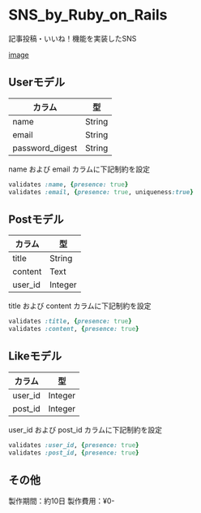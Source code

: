# SNS_by_Ruby_on_Rails
記事投稿・いいね！機能を実装したSNS

[image](https://github.com/tanakadaichi1989/SNS_by_Ruby_on_Rails/blob/master/image.png)

## Userモデル

|カラム|型|
|-|-|
|name|String|
|email|String|
|password_digest|String| ※passwordカラムをBCRyptを利用して暗号化

name および email カラムに下記制約を設定
```Ruby:models/user.rb
validates :name, {presence: true}
validates :email, {presence: true, uniqueness:true}
```

## Postモデル

|カラム|型|
|-|-|
|title|String|
|content|Text|
|user_id|Integer| ※Userモデルと紐付け

title および content カラムに下記制約を設定
```Ruby:models/post.rb
validates :title, {presence: true}
validates :content, {presence: true}
```

## Likeモデル
|カラム|型|
|-|-|
|user_id|Integer|
|post_id|Integer|

user_id および post_id カラムに下記制約を設定
```Ruby:models/like.rb
validates :user_id, {presence: true}
validates :post_id, {presence: true}
```

## その他
製作期間：約10日
製作費用：¥0-
